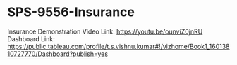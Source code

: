 # SPS-9556-Insurance
Insurance
Demonstration Video Link: https://youtu.be/ounviZ0jnRU
Dashboard Link: https://public.tableau.com/profile/t.s.vishnu.kumar#!/vizhome/Book1_16013810727770/Dashboard?publish=yes
